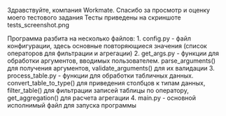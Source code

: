 Здравствуйте, компания Workmate. Спасибо за просмотр и оценку моего тестового задания
Тесты приведены на скриншоте tests_screenshot.png

Программа разбита на несколько файлов:
    1. config.py - файл конфигурации, здесь основные повторяющиеся значения (список операторов для фильтрации и агрегации)
    2. get_args.py - функции для обработки аргументов, вводимых пользователем. parse_arguments() для получения аргументов, validate_arguments() для их валидации
    3. process_table.py - функции для обработки табличных данных. convert_table_to_type() для приведения столбцов к типам данных, filter_table() для фильтрации записей таблицы по оператору, get_aggregation() для расчета агрегации
    4. main.py - основной исполнимый файл для запуска программы
